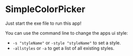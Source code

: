 # SimpleColorPicker
Just start the exe file to run this app!

You can use the command line to change the apps ui style:

- `-s "styleName"` or `-style "styleName"` to set a style. 
- `-allstyles` or `-a` to get a list of all existing styles.

